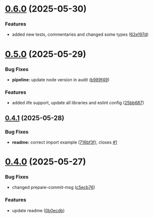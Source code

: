 # [0.6.0](https://github.com/fwgapps/namecheap/compare/v0.5.0...v0.6.0) (2025-05-30)


### Features

* added new tests, commentaries and changed some types ([62e197d](https://github.com/fwgapps/namecheap/commit/62e197d6aceae36ed06ebc64b8cac8c8dd7d4fb8))

# [0.5.0](https://github.com/fwgapps/namecheap/compare/v0.4.1...v0.5.0) (2025-05-29)


### Bug Fixes

* **pipeline:** update node version in audit ([b989f49](https://github.com/fwgapps/namecheap/commit/b989f4928200bc73611a482886aa3f54aa3dc6f2))


### Features

* added iife support, update all libraries and eslint config ([25bb687](https://github.com/fwgapps/namecheap/commit/25bb68718377dcd3d4031352bd191e1785d842ec))

## [0.4.1](https://github.com/fwgapps/namecheap/compare/v0.4.0...v0.4.1) (2025-05-28)


### Bug Fixes

* **readme:** correct import example ([716bf3f](https://github.com/fwgapps/namecheap/commit/716bf3f5300d2536384802e0db84e94426eac790)), closes [#1](https://github.com/fwgapps/namecheap/issues/1)

# [0.4.0](https://github.com/fwgapps/namecheap/compare/v0.3.0...v0.4.0) (2025-05-27)


### Bug Fixes

* changed prepare-commit-msg ([c5ecb76](https://github.com/fwgapps/namecheap/commit/c5ecb76021c3edf7fd6a7cbf52c01806c8a8a8a1))


### Features

* update readme ([0b0ecdb](https://github.com/fwgapps/namecheap/commit/0b0ecdb390233b888f3de242b33a9bf0f2358e8c))
